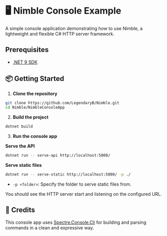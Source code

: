 # 🖥️ Nimble Console Example

A simple console application demonstrating how to use Nimble, a lightweight and flexible C# HTTP server framework.

## Prerequisites
- [.NET 9 SDK](https://dotnet.microsoft.com/en-us/download/dotnet/9.0)

## 📦 Getting Started

1. **Clone the repository**

```bash
git clone https://github.com/LegendaryB/Nimble.git
cd Nimble/NimbleConsoleApp
```

2. **Build the project**

```bash
dotnet build
```

3. **Run the console app**

**Serve the API**
```bash
dotnet run -- serve-api http://localhost:5000/
```

**Serve static files**
```bash
dotnet run -- serve-static http://localhost:5000/ -p ./
```
* `-p <folder>`: Specify the folder to serve static files from.

You should see the HTTP server start and listening on the configured URL.

## 🙏 Credits
This console app uses [Spectre.Console.Cli](https://spectreconsole.net/cli) for building and parsing commands in a clean and expressive way.